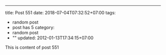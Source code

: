 ---
title: Post 551
date: 2018-07-04T07:32:52+07:00
tags:
  - random post
  - post has 5
category:
  - random post
  - ""
updated: 2012-01-13T17:34:15+07:00

This is content of post 551